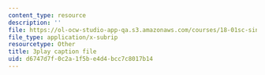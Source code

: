 ```yaml
---
content_type: resource
description: ''
file: https://ol-ocw-studio-app-qa.s3.amazonaws.com/courses/18-01sc-single-variable-calculus-fall-2010/d6747d7f0c2a1f5be4d4bcc7c8017b14_rUis1mSzwyA.srt
file_type: application/x-subrip
resourcetype: Other
title: 3play caption file
uid: d6747d7f-0c2a-1f5b-e4d4-bcc7c8017b14
---
```


